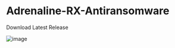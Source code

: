 # Adrenaline-RX-Antiransomware

Download Latest Release


![image](https://github.com/roby-admin/Adrenaline-RX-Antiransomware/assets/54857521/8e498599-dc71-46ed-a684-884e81cce3a7)

